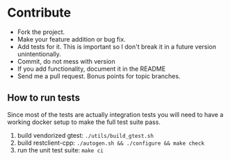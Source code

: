 # Contribute
- Fork the project.
- Make your feature addition or bug fix.
- Add tests for it. This is important so I don't break it in a future version
  unintentionally.
- Commit, do not mess with version
- If you add functionality, document it in the README
- Send me a pull request. Bonus points for topic branches.

## How to run tests

Since most of the tests are actually integration tests you will need to have a
working docker setup to make the full test suite pass.

1. build vendorized gtest: `./utils/build_gtest.sh`
2. build restclient-cpp: `./autogen.sh && ./configure && make check`
3. run the unit test suite: `make ci`
